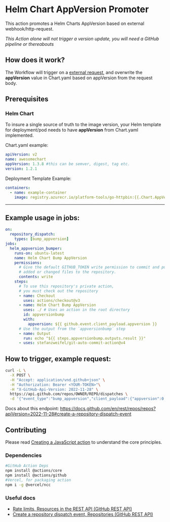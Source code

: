 # Helm Chart AppVersion Promoter

This action promotes a Helm Charts AppVersion based on external webhook/http-request.

*This Action alone will not trigger a version update, you will need a GitHub pipeline or thereabouts*

## How does it work?

The Workflow will trigger on a [external request](#how-to-trigger-example-request), and overwrite the **appVersion** value in Chart.yaml based on appVersion from the request body.

## Prerequisites

### **Helm Chart**
To insure a single source of truth to the image version, your Helm template for deployment/pod needs to have **appVersion** from Chart.yaml implemented.

Chart.yaml example:
```yaml
apiVersion: v2
name: awesomechart
appVersion: 1.3.8 #this can be semver, digest, tag etc.
version: 1.2.1
```

Deployment Template Example:
```yaml
containers:
  - name: example-container
    image: registry.azurecr.io/platform-tools/go-httpbin:{{.Chart.AppVersion}}
```
---

## Example usage in jobs:

```yaml
on:
  repository_dispatch:
    types: [bump_appversion]
jobs:
  helm_appversion_bumper:
    runs-on: ubuntu-latest
    name: Helm Chart Bump AppVersion
    permissions:
      # Give the default GITHUB_TOKEN write permission to commit and push the
      # added or changed files to the repository.
      contents: write
    steps:
      # To use this repository's private action,
      # you must check out the repository
      - name: Checkout
        uses: actions/checkout@v3
      - name: Helm Chart Bump AppVersion
        uses: ./ # Uses an action in the root directory
        id: appversionbump
        with:
          appversion: ${{ github.event.client_payload.appversion }}
      # Use the output from the `appversionbump` step
      - name: Output
        run: echo "${{ steps.appversionbump.outputs.result }}"
      - uses: stefanzweifel/git-auto-commit-action@v4
```

## How to trigger, example request:

```sh
curl -L \
  -X POST \
  -H "Accept: application/vnd.github+json" \
  -H "Authorization: Bearer <YOUR-TOKEN>"\
  -H "X-GitHub-Api-Version: 2022-11-28" \
  https://api.github.com/repos/OWNER/REPO/dispatches \
  -d '{"event_type":"bump_appversion","client_payload":{"appversion":0.0.8}}'
```

Docs about this endpoint: https://docs.github.com/en/rest/repos/repos?apiVersion=2022-11-28#create-a-repository-dispatch-event

## Contributing

Please read [Creating a JavaScript action](https://docs.github.com/en/actions/creating-actions/creating-a-javascript-action) to understand the core principles.

### Dependencies

```sh
#GitHub Action Deps
npm install @actions/core
npm install @actions/github
#Vercel, for packaging action
npm i -g @vercel/ncc
```

### Useful docs

 - [Rate limits, Resources in the REST API \(GitHub REST API\)](https://docs.github.com/en/rest/overview/resources-in-the-rest-api?apiVersion=2022-11-28#rate-limits)
 - [Create a repository dispatch event, Repositories \(GitHub REST API\)](https://docs.github.com/en/rest/repos/repos?apiVersion=2022-11-28#create-a-repository-dispatch-event)
